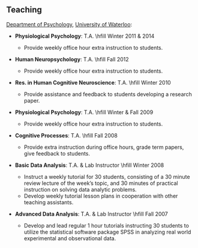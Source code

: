 ## Teaching

[Department of Psychology](http://psychology.uwaterloo.ca), [University of Waterloo](http://www.uwaterloo.ca/):

* **Physiological Psychology**: T.A. \hfill    Winter 2011 & 2014
    + Provide weekly office hour extra instruction to students.

* **Human Neuropsychology**: T.A. \hfill    Fall 2012
    + Provide weekly office hour extra instruction to students.

* **Res. in Human Cognitive Neuroscience**: T.A. \hfill    Winter 2010
    + Provide assistance and feedback to students developing a research paper.

* **Physiological Psychology**: T.A. \hfill    Winter & Fall 2009
    + Provide weekly office hour extra instruction to students.

* **Cognitive Processes**: T.A. \hfill    Fall 2008
    + Provide extra instruction during office hours, grade term papers, give feedback to students.

* **Basic Data Analysis**: T.A. & Lab Instructor \hfill    Winter 2008
    + Instruct a weekly tutorial for 30 students, consisting of a 30 minute review lecture of the week’s topic, and 30 minutes of practical instruction on solving data analytic problems.
    + Develop weekly tutorial lesson plans in cooperation with
	other teaching assistants.



* **Advanced Data Analysis**: T.A. & Lab Instructor \hfill Fall 2007
    + Develop and lead regular 1 hour tutorials instructing 30 students to utilize the statistical software package SPSS in analyzing real world experimental and observational data.


    
